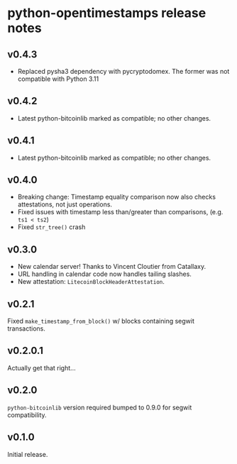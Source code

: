 # python-opentimestamps release notes

## v0.4.3

* Replaced pysha3 dependency with pycryptodomex. The former was not compatible
  with Python 3.11

## v0.4.2

* Latest python-bitcoinlib marked as compatible; no other changes.

## v0.4.1

* Latest python-bitcoinlib marked as compatible; no other changes.


## v0.4.0

* Breaking change: Timestamp equality comparison now also checks attestations,
  not just operations.
* Fixed issues with timestamp less than/greater than comparisons, (e.g. `ts1 < ts2`)
* Fixed `str_tree()` crash


## v0.3.0

* New calendar server! Thanks to Vincent Cloutier from Catallaxy.
* URL handling in calendar code now handles tailing slashes.
* New attestation: `LitecoinBlockHeaderAttestation`.


## v0.2.1

Fixed `make_timestamp_from_block()` w/ blocks containing segwit transactions.


## v0.2.0.1

Actually get that right...


## v0.2.0

`python-bitcoinlib` version required bumped to 0.9.0 for segwit compatibility.


## v0.1.0

Initial release.
